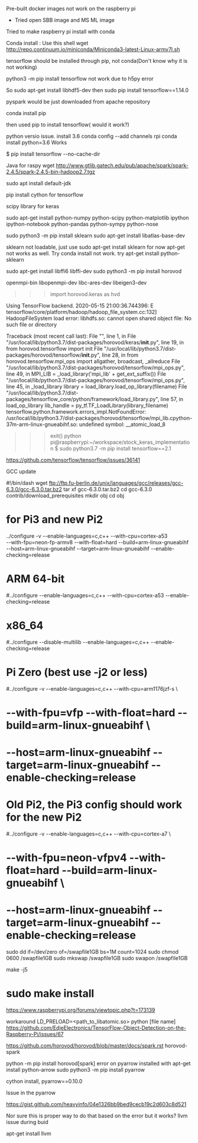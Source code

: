 Pre-built docker images not work on the raspberry pi
  - Tried open SBB image and MS ML image

Tried to make raspberry pi install with conda

Conda install : Use this shell wget http://repo.continuum.io/miniconda/Miniconda3-latest-Linux-armv7l.sh

tensorflow should be installed through pip, not conda(Don't know why it is not working)

python3 -m pip install tensorflow not work due to h5py error

So sudo apt-get install libhdf5-dev then sudo pip install tensorflow==1.14.0

pyspark would be just downloaded from apache repository

conda install pip

then used pip to install tensorflow( would it work?)

python versio issue. install 3.6
conda config --add channels rpi
conda install python=3.6
Works


$ pip install tensorflow --no-cache-dir


Java for raspy
wget http://www.gtlib.gatech.edu/pub/apache/spark/spark-2.4.5/spark-2.4.5-bin-hadoop2.7.tgz


sudo apt install default-jdk

 pip install cython for tensorflow
 
 
 scipy library for keras
 
 sudo apt-get install python-numpy python-scipy python-matplotlib ipython ipython-notebook python-pandas python-sympy python-nose
 
sudo python3 -m pip install sklearn
sudo apt-get install libatlas-base-dev

sklearn not loadable, just use sudo apt-get install sklearn for now
apt-get not works as well. Try conda install
not work.
try apt-get install python-sklearn

sudo apt-get install libffi6 libffi-dev
sudo python3 -m pip install horovod

openmpi-bin libopenmpi-dev libc-ares-dev libeigen3-dev


>>> import horovod.keras as hvd

Using TensorFlow backend.
2020-05-15 21:00:36.744396: E tensorflow/core/platform/hadoop/hadoop_file_system.cc:132] HadoopFileSystem load error: libhdfs.so: cannot open shared object file: No such file or directory

Traceback (most recent call last):
  File "<stdin>", line 1, in <module>
  File "/usr/local/lib/python3.7/dist-packages/horovod/keras/__init__.py", line 19, in <module>
    from horovod.tensorflow import init
  File "/usr/local/lib/python3.7/dist-packages/horovod/tensorflow/__init__.py", line 28, in <module>
    from horovod.tensorflow.mpi_ops import allgather, broadcast, _allreduce
  File "/usr/local/lib/python3.7/dist-packages/horovod/tensorflow/mpi_ops.py", line 49, in <module>
    MPI_LIB = _load_library('mpi_lib' + get_ext_suffix())
  File "/usr/local/lib/python3.7/dist-packages/horovod/tensorflow/mpi_ops.py", line 45, in _load_library
    library = load_library.load_op_library(filename)
  File "/usr/local/lib/python3.7/dist-packages/tensorflow_core/python/framework/load_library.py", line 57, in load_op_library
    lib_handle = py_tf.TF_LoadLibrary(library_filename)
tensorflow.python.framework.errors_impl.NotFoundError: /usr/local/lib/python3.7/dist-packages/horovod/tensorflow/mpi_lib.cpython-37m-arm-linux-gnueabihf.so: undefined symbol: __atomic_load_8
>>>
>>>
>>> exit()
python pi@raspberrypi:~/workspace/stock_keras_implementation $ sudo python3.7 -m pip install tensorflow==2.1

https://github.com/tensorflow/tensorflow/issues/36141

GCC update

#!/bin/dash
wget ftp://ftp.fu-berlin.de/unix/languages/gcc/releases/gcc-6.3.0/gcc-6.3.0.tar.bz2
tar xf gcc-6.3.0.tar.bz2
cd gcc-6.3.0
contrib/download_prerequisites
mkdir obj
cd obj

# for Pi3 and new Pi2
../configure -v --enable-languages=c,c++ --with-cpu=cortex-a53 \
  --with-fpu=neon-fp-armv8 --with-float=hard --build=arm-linux-gnueabihf \
  --host=arm-linux-gnueabihf --target=arm-linux-gnueabihf --enable-checking=release

# ARM 64-bit 
#../configure --enable-languages=c,c++ --with-cpu=cortex-a53 --enable-checking=release

# x86_64 
#../configure --disable-multilib --enable-languages=c,c++ --enable-checking=release

# Pi Zero (best use -j2 or less)
#../configure -v --enable-languages=c,c++ --with-cpu=arm1176jzf-s \
#  --with-fpu=vfp --with-float=hard --build=arm-linux-gnueabihf \
#  --host=arm-linux-gnueabihf --target=arm-linux-gnueabihf --enable-checking=release

# Old Pi2, the Pi3 config should work for the new Pi2  
#../configure -v --enable-languages=c,c++ --with-cpu=cortex-a7 \
#  --with-fpu=neon-vfpv4 --with-float=hard --build=arm-linux-gnueabihf \
#  --host=arm-linux-gnueabihf --target=arm-linux-gnueabihf --enable-checking=release

sudo dd if=/dev/zero of=/swapfile1GB bs=1M count=1024
sudo chmod 0600 /swapfile1GB
sudo mkswap /swapfile1GB
sudo swapon /swapfile1GB

make -j5

# sudo make install

https://www.raspberrypi.org/forums/viewtopic.php?t=173139

workaround
LD_PRELOAD=<path_to_libatomic.so> python [file name]
https://github.com/EdjeElectronics/TensorFlow-Object-Detection-on-the-Raspberry-Pi/issues/67

https://github.com/horovod/horovod/blob/master/docs/spark.rst
horovod-spark

python -m pip install horovod[spark]
error on pyarrow
installed with apt-get install python-arrow
sudo python3 -m pip install pyarrow

cython install, pyarrow==0.10.0

Issue in the pyarrow

https://gist.github.com/heavyinfo/04e1326bb9bed9cecb19c2d603c8d521

Nor sure this is proper way to do that based on the error but it works?
llvm issue during buid

apt-get install llvm
